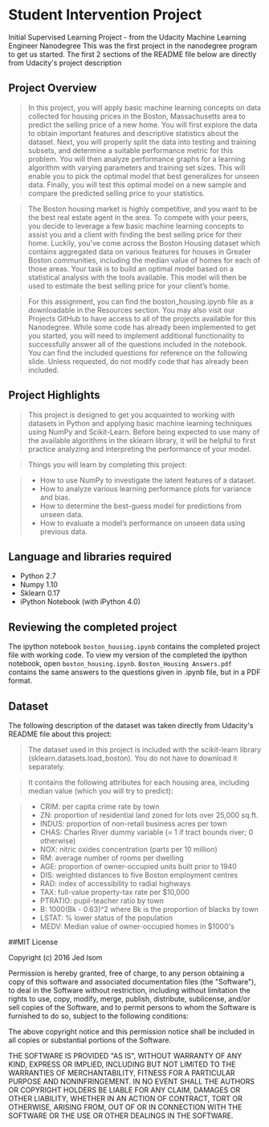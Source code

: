 # Student Intervention Project

Initial Supervised Learning Project  - from the Udacity Machine Learning Engineer Nanodegree
This was the first project in the nanodegree program to get us started.  The first 2 sections of the README file below are directly from Udacity's project description

## Project Overview

>In this project, you will apply basic machine learning concepts on data collected for housing prices in the Boston, Massachusetts area to predict the selling price of a new home. You will first explore the data to obtain important features and descriptive statistics about the dataset. Next, you will properly split the data into testing and training subsets, and determine a suitable performance metric for this problem. You will then analyze performance graphs for a learning algorithm with varying parameters and training set sizes. This will enable you to pick the optimal model that best generalizes for unseen data. Finally, you will test this optimal model on a new sample and compare the predicted selling price to your statistics.

>The Boston housing market is highly competitive, and you want to be the best real estate agent in the area. To compete with your peers, you decide to leverage a few basic machine learning concepts to assist you and a client with finding the best selling price for their home. Luckily, you’ve come across the Boston Housing dataset which contains aggregated data on various features for houses in Greater Boston communities, including the median value of homes for each of those areas. Your task is to build an optimal model based on a statistical analysis with the tools available. This model will then be used to estimate the best selling price for your client’s home.

>For this assignment, you can find the boston_housing.ipynb file as a downloadable in the Resources section. You may also visit our Projects GitHub to have access to all of the projects available for this Nanodegree. While some code has already been implemented to get you started, you will need to implement additional functionality to successfully answer all of the questions included in the notebook. You can find the included questions for reference on the following slide. Unless requested, do not modify code that has already been included.

## Project Highlights

>This project is designed to get you acquainted to working with datasets in Python and applying basic machine learning techniques using NumPy and Scikit-Learn. Before being expected to use many of the available algorithms in the sklearn library, it will be helpful to first practice analyzing and interpreting the performance of your model.

>Things you will learn by completing this project:

> - How to use NumPy to investigate the latent features of a dataset.
> - How to analyze various learning performance plots for variance and bias.
> - How to determine the best-guess model for predictions from unseen data.
> - How to evaluate a model’s performance on unseen data using previous data.
 
## Language and libraries required

- Python 2.7
- Numpy 1.10
- Sklearn 0.17
- iPython Notebook (with iPython 4.0)

## Reviewing the completed project
The ipython notebook `boston_housing.ipynb` contains the completed project file with working code.  To view my version of the completed the ipython notebook, open `boston_housing.ipynb`.  `Boston_Housing Answers.pdf` contains the same answers to the questions given in .ipynb file, but in a PDF format.

## Dataset

The following description of the dataset was taken directly from Udacity's README file about this project: 
>The dataset used in this project is included with the scikit-learn library (sklearn.datasets.load_boston). You do not have to download it separately.

>It contains the following attributes for each housing area, including median value (which you will try to predict):

>* CRIM: per capita crime rate by town
>* ZN: proportion of residential land zoned for lots over 25,000 sq.ft.
>* INDUS: proportion of non-retail business acres per town
>* CHAS: Charles River dummy variable (= 1 if tract bounds river; 0 otherwise)
>* NOX: nitric oxides concentration (parts per 10 million)
>* RM: average number of rooms per dwelling
>* AGE: proportion of owner-occupied units built prior to 1940
>* DIS: weighted distances to five Boston employment centres
>* RAD: index of accessibility to radial highways
>* TAX: full-value property-tax rate per $10,000
>* PTRATIO: pupil-teacher ratio by town
>* B: 1000(Bk - 0.63)^2 where Bk is the proportion of blacks by town
>* LSTAT: % lower status of the population
>* MEDV: Median value of owner-occupied homes in $1000's

##MIT License

Copyright (c) 2016 Jed Isom

Permission is hereby granted, free of charge, to any person obtaining a copy
of this software and associated documentation files (the "Software"), to deal
in the Software without restriction, including without limitation the rights
to use, copy, modify, merge, publish, distribute, sublicense, and/or sell
copies of the Software, and to permit persons to whom the Software is
furnished to do so, subject to the following conditions:

The above copyright notice and this permission notice shall be included in all
copies or substantial portions of the Software.

THE SOFTWARE IS PROVIDED "AS IS", WITHOUT WARRANTY OF ANY KIND, EXPRESS OR
IMPLIED, INCLUDING BUT NOT LIMITED TO THE WARRANTIES OF MERCHANTABILITY,
FITNESS FOR A PARTICULAR PURPOSE AND NONINFRINGEMENT. IN NO EVENT SHALL THE
AUTHORS OR COPYRIGHT HOLDERS BE LIABLE FOR ANY CLAIM, DAMAGES OR OTHER
LIABILITY, WHETHER IN AN ACTION OF CONTRACT, TORT OR OTHERWISE, ARISING FROM,
OUT OF OR IN CONNECTION WITH THE SOFTWARE OR THE USE OR OTHER DEALINGS IN THE
SOFTWARE.
